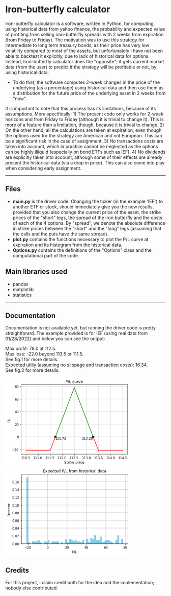 # Iron-butterfly calculator

Iron-butterfly calculator is a software, written in Python, for computing, using historical data from yahoo finance, the probability and expected value of profiting from selling iron-butterfly spreads with 2 weeks from expiration (from Friday to Friday). The motivation was to use this strategy for intermediate to long term treasury bonds, as their price has very low volatility compared to most of the assets, but unfortunately I have not been able to backtest it explicitly, due to lack of historical data for options. Instead, Iron-butterfly calculator does the "opposite"; it gets current market data (from the user) to predict if the strategy will be profitable or not, by using historical data.

- To do that, the software computes 2-week changes in the price of the underlying (as a percentage) using historical data and then use them as a distribution for the future price of the underlying asset in 2 weeks from "now".

It is important to note that this process has its limitations, because of its assumptions. More specifically:
	1) The present code only works for 2-week horizons and from Friday to Friday (although it is trivial to change it). This is more of a feature than a limitation, though, because it is trivial to change.
	2) On the other hand, all the calculations are taken at expiration, even though the options used for the strategy are American and not European. This can be a significant risk in the case of assignment.
	3) No transactions costs are taken into account, which in practice cannot be neglected as the options can be highly illiquid (especially on bond ETFs such as IEF).
	4) No dividends are explicitly taken into account, although some of their effects are already present the historical data (via a drop in price). This can also come into play when considering early assignment.

---

## Files

*  **main.py** is the driver code. Changing the ticker (in the example 'IEF') to another ETF or stock, should immediately give you the new results, provided that you also change the current price of the asset, the strike prices of the "short" legs, the spread of the iron butterfly and the costs of each of the 4 options. By "spread", we denote the absolute difference in strike prices between the "short" and the "long" legs (assuming that the calls and the puts have the same spread).
*  **plot.py** contains the functions necessary to plot the P/L curve at expiration and its histogram from the historical data.
*  **Options.py** contains the definitions of the "Options" class and the computational part of the code.

## Main libraries used

*  pandas
*  matplotlib
*  statistics

---

## Documentation
Documentation is not available yet, but running the driver code is pretty straightforard. The example provided is for IEF (using real data from 01/28/2022) and below you can see the output:

Max profit: 78.0 at 112.5.<br/>
Max loss: -22.0 beyond 113.5 or 111.5.<br/>
See fig.1 for more details.<br/>
Expected utiliy (assuming no slippage and transaction costs): 16.34.<br/>
See fig.2 for more details.

![alt text](https://github.com/thanos713/Iron-butterfly-calculator/blob/main/pnl.png?raw=true)
![alt text](https://github.com/thanos713/Iron-butterfly-calculator/blob/main/histogram.png?raw=true)



## Credits
For this project, I claim credit both for the idea and the implementation; nobody else contributed.

